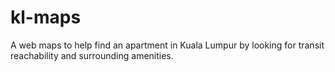 # kl-maps
A web maps to help find an apartment in Kuala Lumpur by looking for transit reachability and surrounding amenities.

